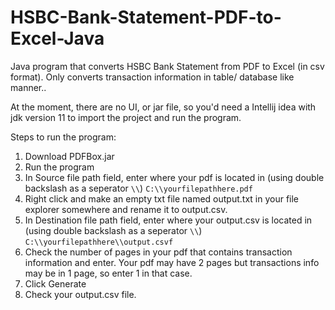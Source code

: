 # HSBC-Bank-Statement-PDF-to-Excel-Java
Java program that converts HSBC Bank Statement from PDF to Excel (in csv format). Only converts transaction information in table/ database like manner..

At the moment, there are no UI, or jar file, so you'd need a Intellij idea with jdk version 11 to import the project and run the program.

Steps to run the program:
1. Download PDFBox.jar
2. Run the program
3. In Source file path field, enter where your pdf is located in (using double backslash as a seperator `\\`) `C:\\yourfilepathhere.pdf`
4. Right click and make an empty txt file named output.txt in your file explorer somewhere and rename it to output.csv.
5. In Destination file path field, enter where your output.csv is located in (using double backslash as a seperator `\\`) `C:\\yourfilepathhere\\output.csvf`
6. Check the number of pages in your pdf that contains transaction information and enter. Your pdf may have 2 pages but transactions info may be in 1 page, so enter 1 in that case.
7. Click Generate
8. Check your output.csv file. 
